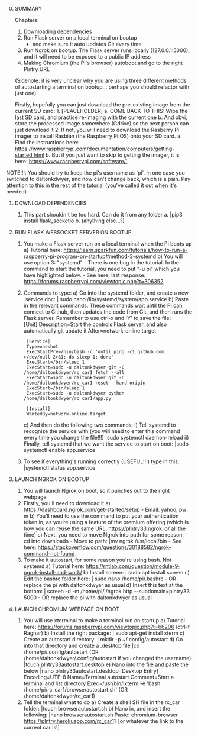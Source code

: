 0. SUMMARY

    Chapters: 
    1. Downloading dependencies
    2. Run Flask server on a local terminal on bootup
        - and make sure it auto updates Git every time
    3. Run Ngrok on bootup. The Flask server runs locally (127.0.0.1:5000), and it will need to be exposed to a public IP address
    4. Making Chromium (the Pi's browser) autoboot and go to the right Plntry URL
    
    (Sidenote: it is very unclear why you are using three different methods of autostarting a terminal on bootup... perhaps you should refactor with just one)

    Firstly, hopefully you can just download the pre-existing image from the current SD card:
        1. [PLACEHOLDER]
            a. COME BACK TO THIS: Wipe the last SD card, and practice re-imaging with the current one
            b. And obvi, store the processed image somewhere (Gdrive) so the next person can just download it
        2. If not, you will need to download the Rasberry Pi imager to install Rasbian (the Raspberry Pi OS) onto your SD card.
            a. Find the instructions here: https://www.raspberrypi.com/documentation/computers/getting-started.html
            b. But if you just want to skip to getting the imager, it is here: https://www.raspberrypi.com/software/`


NOTE!!!: You should try to keep the pi's username as 'pi'. In one case you switched to daltonkdwyer, and now can't change back, which is a pain. Pay attention to this in the rest of the tutorial (you've called it out when it's needed)

1. DOWNLOAD DEPENDENCIES

    1. This part shouldn't be too hard. Can do it from any folder
        a. |pip3 install flask_socketio
        b. (anything else...?)

2. RUN FLASK WEBSOCKET SERVER ON BOOTUP

    1. You make a Flask server run on a local terminal when the Pi boots up
        a) Tutorial here: https://learn.sparkfun.com/tutorials/how-to-run-a-raspberry-pi-program-on-startup#method-3-systemd
        b) You will use option 3: "systemd"
            - There is one bug in the tutorial. In the command to start the tutorial, you need to put "-u pi" which you have highlighted below. 
                - See here, last response: https://forums.raspberrypi.com/viewtopic.php?t=306352
    2. Commands to type:
        a) Go into the systemd folder, and create a new .service doc:
        | sudo nano /lib/systemd/system/app.service
        b) Paste in the relevant commands. These commands wait until the Pi can connect to Github, then updates the code from Git, and then runs the Flask server. Remember to use ctrl-x and 'Y' to save the file:        
            [Unit]
            Description=Start the controls Flask server, and also automatically git update it
            After=network-online.target

            [Service]
            Type=oneshot
            ExecStartPre=/bin/bash -c 'until ping -c1 github.com >/dev/null 2>&1; do sleep 1; done'
            ExecStart=/bin/sleep 1
            ExecStart=sudo -u daltonkdwyer git -C /home/daltonkdwyer/rc_car1 fetch --all
            ExecStart=sudo -u daltonkdwyer git -C /home/daltonkdwyer/rc_car1 reset --hard origin
            ExecStart=/bin/sleep 1
            ExecStart=sudo -u daltonkdwyer python /home/daltonkdwyer/rc_car1/app.py

            [Install]
            WantedBy=network-online.target

        c) And then do the following two commands:
            i) Tell systemd to recognize the service with (you will need to enter this command every time you change the file!!!)
            |sudo systemctl daemon-reload
            ii) Finally, tell systemd that we want the service to start on boot:
            |sudo systemctl enable app.service
    3. To see if everything's running correctly (USEFUL!!!) type in this:
        |systemctl status app.service

3. LAUNCH NGROK ON BOOTUP

    1. You will launch Ngrok on boot, so it punches out to the right webpage
    2. Firstly, you'll need to download it
        a) https://dashboard.ngrok.com/get-started/setup
            - Email: yahoo, pw: m
        b) You’ll need to use the command to put your authentication token in, as you’re using a feature of the premium offering (which is how you can reuse the same URL, https://plntry33.ngrok.io/ all the time)
        c) Next, you need to move Ngrok into path for some reason:
            - cd into downloads
            - Move to path:
            |mv ngrok /usr/local/bin
                - See here: https://stackoverflow.com/questions/30188582/ngrok-command-not-found_
    3. To make it autostart, for some reason you're using bash. Not systemd
        a) Tutorial here: https://rntlab.com/question/module-9-ngrok-install-and-work/
        b) Install screen:
        | sudo apt install screen
        c) Edit the bashrc folder here:
        | sudo nano /home/pi/.bashrc
            - OR replace the pi with daltonkdwyer as usual
        d) Insert this text at the bottom:
        | screen -d -m /home/pi/./ngrok http --subdomain=plntry33 5000
            - OR replace the pi with daltonkdwyer as usual

4. LAUNCH CHROMIUM WEBPAGE ON BOOT

    1. You will use xterminal to make a terminal run on startup
        a) Tutorial here: https://forums.raspberrypi.com/viewtopic.php?t=66206 (ctrl-f Ragnar)
        b) Install the right package:
        | sudo apt-get install xterm
        c) Create an autostart directory:
        | mkdir -p ~/.config/autostart
        d) Go into that directory and create a .desktop file
        |cd /home/pi/.config/autostart (OR /home/daltonkdwyer/.config/autostart if you changed the username) 
        |touch plntry33autostart.desktop
        e) Nano into the file and paste the below
        |nano plntry33autostart.desktop
                [Desktop Entry]
                Encoding=UTF-8
                Name=Terminal autostart
                Comment=Start a terminal and list directory
                Exec=/usr/bin/lxterm -e 'bash /home/pi/rc_car1/browserautostart.sh' (OR /home/daltonkdwyer/rc_car1)
    2. Tell the terminal what to do
        a) Create a shell SH file in the rc_car folder:
        |touch browserautostart.sh
        b) Nano in, and insert the following:
        |nano browserautostart.sh
        Paste: chromium-browser https://plntry.herokuapp.com/rc_car1?
        [or whatever the link to the current car is!]